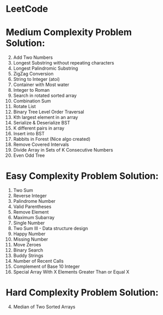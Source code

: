 # LeetCode
# Medium Complexity Problem Solution:

2. Add Two Numbers
3. Longest Substring without repeating characters
5. Longest Palindromic Substring
6. ZigZag Conversion
8. String to Integer (atoi)
11. Container with Most water
12. Integer to Roman
33. Search in rotated sorted array
39. Combination Sum
61. Rotate List
102. Binary Tree Level Order Traversal
215. Kth largest element in an array
449. Serialize & Deserialize BST
532. K different pairs in array
701. Insert into BST
781. Rabbits in Forest (Nice algo created)
1288. Remove Covered Intervals
1296. Divide Array in Sets of K Consecutive Numbers
1609. Even Odd Tree

# Easy Complexity Problem Solution:
1. Two Sum
7. Reverse Integer
9. Palindrome Number
20. Valid Parentheses 
27. Remove Element  
53. Maximum Subarray
136. Single Number  
170. Two Sum III - Data structure design
202. Happy Number    
268. Missing Number  
283. Move Zeroes
704. Binary Search   
859. Buddy Strings   
933. Number of Recent Calls   
1009. Complement of Base 10 Integer 
1608. Special Array With X Elements Greater Than or Equal X

# Hard Complexity Problem Solution:

4. Median of Two Sorted Arrays
